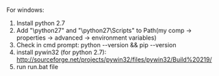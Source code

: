 For windows:

1. Install python 2.7
2. Add "<pathToInstallDir>\python27" and "<pathToInstallDir>\python27\Scripts" to Path(my comp -> properties -> advanced -> environment variables)
3. Check in cmd prompt: python --version && pip --version
4. install pywin32 (for python 2.7): http://sourceforge.net/projects/pywin32/files/pywin32/Build%20219/
5. run run.bat file